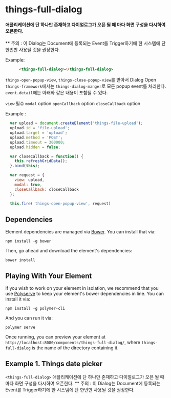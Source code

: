 # things-full-dialog

#### 애플리케이션에 단 하나만 존재하고 다이얼로그가 오픈 될 때 마다 화면 구성을 다시하여 오픈한다.
** 주의 : 이 Dialog는 Document에 등록되는 Event를 Trigger하기에 한 시스템에 단 한번만 사용될 것을 권장한다.

Example:
```html
      <things-full-dialog></things-full-dialog>
```

`things-open-popup-view`, `things-close-popup-view`를 받아서 Dialog Open
`things-framework`에서는 `things-dialog-manger`로 모든 popup event를 처리한다.
`event.detail`에는 아래와 같은 내용이 포함될 수 있다.

`view` 필수
`modal` option
`openCallback` option
`closeCallback` option

Example :
```js
  var upload = document.createElement('things-file-upload');
  upload.id = 'file-upload';
  upload.target = 'upload';
  upload.method = 'POST';
  upload.timeout = 300000;
  upload.hidden = false;

  var closeCallback = function() {
    this.refreshGridData();
  }.bind(this);

  var request = {
    view: upload,
    modal: true,
    closeCallback: closeCallback
  };

  this.fire('things-open-popup-view', request)
```

## Dependencies

Element dependencies are managed via [Bower](http://bower.io/). You can
install that via:

    npm install -g bower

Then, go ahead and download the element's dependencies:

    bower install


## Playing With Your Element

If you wish to work on your element in isolation, we recommend that you use
[Polyserve](https://github.com/PolymerLabs/polyserve) to keep your element's
bower dependencies in line. You can install it via:

    npm install -g polymer-cli

And you can run it via:

    polymer serve

Once running, you can preview your element at
`http://localhost:8080/components/things-full-dialog/`, where `things-full-dialog` is the name of the directory containing it.


## Example 1. Things date picker
`<things-full-dialog>` 애플리케이션에 단 하나만 존재하고 다이얼로그가 오픈 될 때 마다 화면 구성을 다시하여 오픈한다.
** 주의 : 이 Dialog는 Document에 등록되는 Event를 Trigger하기에 한 시스템에 단 한번만 사용될 것을 권장한다.
